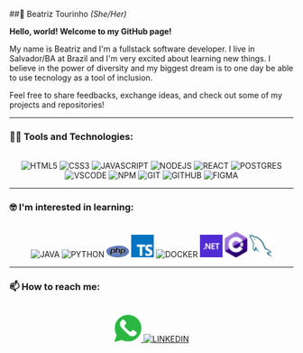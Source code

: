 ##🌈 Beatriz Tourinho *(She/Her)*



**Hello, world! Welcome to my GitHub page!**

My name is Beatriz and I'm a fullstack software developer. I live in Salvador/BA at Brazil and I'm very excited about learning new things. I believe in the power of diversity and my biggest dream is to one day be able to use tecnology as a tool of inclusion.

Feel free to share feedbacks, exchange ideas, and check out some of my projects and repositories!

<hr>

### 👨‍💻 Tools and Technologies:
<br>
<section align='center'>
  <img src="https://cdn.jsdelivr.net/gh/devicons/devicon/icons/html5/html5-original.svg" title='HTML5' width='40px'/>
  <img src="https://cdn.jsdelivr.net/gh/devicons/devicon/icons/css3/css3-original.svg" title='CSS3' width='40px'/>
  <img src="https://cdn.jsdelivr.net/gh/devicons/devicon/icons/javascript/javascript-original.svg" title='JAVASCRIPT' width='40px'/>
  <img src="https://cdn.jsdelivr.net/gh/devicons/devicon/icons/nodejs/nodejs-plain.svg" title='NODEJS' width='40px'/>
  <img src="https://cdn.jsdelivr.net/gh/devicons/devicon/icons/react/react-original.svg" title='REACT' width='40px'/>
  <img src="https://cdn.jsdelivr.net/gh/devicons/devicon/icons/postgresql/postgresql-original.svg" title='POSTGRES' width='40px'/>
  <img src="https://cdn.jsdelivr.net/gh/devicons/devicon/icons/vscode/vscode-original.svg" title='VSCODE' width='35px' />
  <img src="https://cdn.jsdelivr.net/gh/devicons/devicon/icons/npm/npm-original-wordmark.svg" title='NPM' width='40px' />
  <img src="https://cdn.jsdelivr.net/gh/devicons/devicon/icons/git/git-original.svg" title='GIT' width='40px' />
  <img src="https://cdn.jsdelivr.net/gh/devicons/devicon/icons/github/github-original.svg" title='GITHUB' width='40px' />
  <img src="https://cdn.jsdelivr.net/gh/devicons/devicon/icons/figma/figma-original.svg" title='FIGMA' width='40px' />
</section>

<hr>

### 🤓 I'm interested in learning:
<br> 
<section align='center'>
  <img src="https://cdn.jsdelivr.net/gh/devicons/devicon/icons/java/java-original.svg" title='JAVA' width='40px'/>
  <img src="https://cdn.jsdelivr.net/gh/devicons/devicon/icons/python/python-original.svg" title='PYTHON' width='40px'/>
  <img src="./icons/php.png" title='PHP' width='40px' />
  <img src="./icons/typescript.png" title='TYPESCRIPT' width='40px' />
  <img src="https://cdn.jsdelivr.net/gh/devicons/devicon/icons/docker/docker-original.svg" title='DOCKER' width='40px' />
  <img src="./icons/dotnet.png" title='DOTNET' width='40px' />
  <img src="./icons/csharp.png" title='VUEJS' width='40px' /> 
  <img src="./icons/mysql.png" title='VUEJS' width='40px' /> 
</section>

<hr>

### 📫 How to reach me:
<br>
<section align='center'>
  <a href = "https://wa.me/5571991081422">
    <img  src="./icons/whatsapp.png" target='_blank' title='WHATSAPP' width='48px'>
  </a>
  <a href="https://www.linkedin.com/in/beatriz-tourinho" target="_blank">
    <img src="https://cdn.jsdelivr.net/gh/devicons/devicon/icons/linkedin/linkedin-original.svg" target='_blank' title='LINKEDIN'  width='48px'/>
  </a> 
</section>
